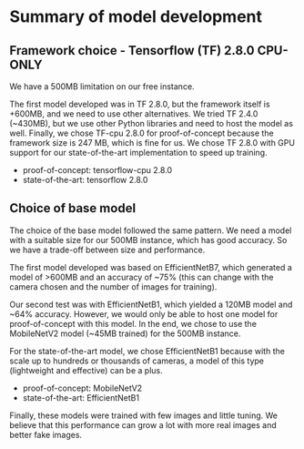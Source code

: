 # Summary of model development

## Framework choice - Tensorflow (TF) 2.8.0 CPU-ONLY

We have a 500MB limitation on our free instance.

The first model developed was in TF 2.8.0, but the framework itself is +600MB, and we need to use other alternatives. We tried TF 2.4.0 (~430MB), but we use other Python libraries and need to host the model as well. Finally, we chose TF-cpu 2.8.0 for proof-of-concept because the framework size is 247 MB, which is fine for us. We chose TF 2.8.0 with GPU support for our state-of-the-art implementation to speed up training.

- proof-of-concept: tensorflow-cpu 2.8.0
- state-of-the-art: tensorflow 2.8.0

## Choice of base model

The choice of the base model followed the same pattern. We need a model with a suitable size for our 500MB instance, which has good accuracy. So we have a trade-off between size and performance.

The first model developed was based on EfficientNetB7, which generated a model of >600MB and an accuracy of ~75% (this can change with the camera chosen and the number of images for training).

Our second test was with EfficientNetB1, which yielded a 120MB model and ~64% accuracy. However, we would only be able to host one model for proof-of-concept with this model. In the end, we chose to use the MobileNetV2 model (~45MB trained) for the 500MB instance.

For the state-of-the-art model, we chose EfficientNetB1 because with the scale up to hundreds or thousands of cameras, a model of this type (lightweight and effective) can be a plus.

- proof-of-concept: MobileNetV2
- state-of-the-art: EfficientNetB1

Finally, these models were trained with few images and little tuning. We believe that this performance can grow a lot with more real images and better fake images.

